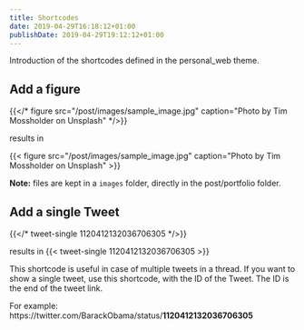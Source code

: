 ```yaml
---
title: Shortcodes
date: 2019-04-29T16:18:12+01:00
publishDate: 2019-04-29T19:12:12+01:00
---
```


Introduction of the shortcodes defined in the personal_web theme.

<!--more-->

## Add a figure
{{</* figure src="/post/images/sample_image.jpg" caption="Photo by Tim Mossholder on Unsplash" */>}}

results in

{{< figure src="/post/images/sample_image.jpg" caption="Photo by Tim Mossholder on Unsplash" >}}

**Note:** files are kept in a `images` folder, directly in the post/portfolio folder.


## Add a single Tweet
{{</* tweet-single 1120412132036706305 */>}}

results in
{{< tweet-single 1120412132036706305 >}}

This shortcode is useful in case of multiple tweets in a thread. If you want to show a single tweet, use this shortcode, with the ID of the Tweet. The ID is the end of the tweet link.

For example: \
https://<span></span>twitter.com/BarackObama/status/**1120412132036706305**
